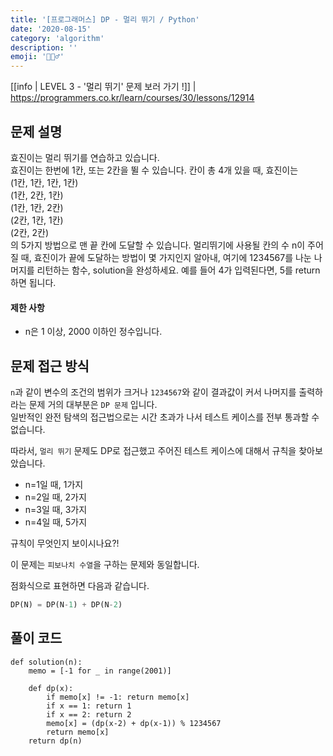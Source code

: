 ```yaml
---
title: '[프로그래머스] DP - 멀리 뛰기 / Python'
date: '2020-08-15'
category: 'algorithm'
description: ''
emoji: '🏃🏼‍♂️'
---
```


[[info | LEVEL 3 - '멀리 뛰기' 문제 보러 가기 !]]
| https://programmers.co.kr/learn/courses/30/lessons/12914

## 문제 설명

효진이는 멀리 뛰기를 연습하고 있습니다.  
효진이는 한번에 1칸, 또는 2칸을 뛸 수 있습니다. 칸이 총 4개 있을 때, 효진이는  
(1칸, 1칸, 1칸, 1칸)  
(1칸, 2칸, 1칸)  
(1칸, 1칸, 2칸)  
(2칸, 1칸, 1칸)  
(2칸, 2칸)  
의 5가지 방법으로 맨 끝 칸에 도달할 수 있습니다. 멀리뛰기에 사용될 칸의 수 n이 주어질 때, 효진이가 끝에 도달하는 방법이 몇 가지인지 알아내, 여기에 1234567를 나눈 나머지를 리턴하는 함수, solution을 완성하세요. 예를 들어 4가 입력된다면, 5를 return하면 됩니다.

#### 제한 사항

- n은 1 이상, 2000 이하인 정수입니다.

## 문제 접근 방식

`n`과 같이 변수의 조건의 범위가 크거나 `1234567`와 같이 결과값이 커서 나머지를 출력하라는 문제 거의 대부분은 `DP 문제` 입니다.  
일반적인 완전 탐색의 접근법으로는 시간 초과가 나서 테스트 케이스를 전부 통과할 수 없습니다.

따라서, `멀리 뛰기` 문제도 DP로 접근했고 주어진 테스트 케이스에 대해서 규칙을 찾아보았습니다.

- n=1일 때, 1가지
- n=2일 때, 2가지
- n=3일 때, 3가지
- n=4일 때, 5가지

규칙이 무엇인지 보이시나요?!

이 문제는 `피보나치 수열`을 구하는 문제와 동일합니다.

점화식으로 표현하면 다음과 같습니다.

```python
DP(N) = DP(N-1) + DP(N-2)
```

## 풀이 코드

```python:title=Python
def solution(n):
    memo = [-1 for _ in range(2001)]

    def dp(x):
        if memo[x] != -1: return memo[x]
        if x == 1: return 1
        if x == 2: return 2
        memo[x] = (dp(x-2) + dp(x-1)) % 1234567
        return memo[x]
    return dp(n)
```
